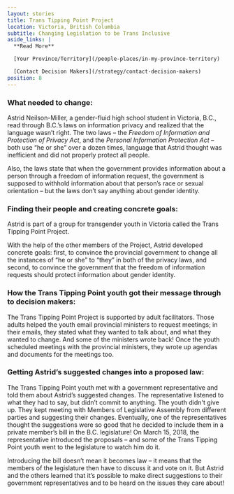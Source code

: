 ```yaml
---
layout: stories
title: Trans Tipping Point Project
location: Victoria, British Columbia
subtitle: Changing Legislation to be Trans Inclusive
aside_links: |
  **Read More**

  [Your Province/Territory](/people-places/in-my-province-territory)

  [Contact Decision Makers](/strategy/contact-decision-makers)
position: 8
---
```

### What needed to change:
Astrid Neilson-Miller, a gender-fluid high school student in Victoria, B.C., read through B.C.’s laws on information privacy and realized that the language wasn’t right. The two laws – the _Freedom of Information and Protection of Privacy Act_, and the _Personal Information Protection Act_ – both use “he or she” over a dozen times, language that Astrid thought was inefficient and did not properly protect all people.

Also, the laws state that when the government provides information about a person through a freedom of information request, the government is supposed to withhold information about that person’s race or sexual orientation – but the laws don’t say anything about gender identity.

### Finding their people and creating concrete goals:
Astrid is part of a group for transgender youth in Victoria called the Trans Tipping Point Project.

With the help of the other members of the Project, Astrid developed concrete goals: first, to convince the provincial government to change all the instances of “he or she” to “they” in both of the privacy laws, and second, to convince the government that the freedom of information requests should protect information about gender identity.

### How the Trans Tipping Point youth got their message through to decision makers:
The Trans Tipping Point Project is supported by adult facilitators. Those adults helped the youth email provincial ministers to request meetings; in their emails, they stated what they wanted to talk about, and what they wanted to change. And some of the ministers wrote back! Once the youth scheduled meetings with the provincial ministers, they wrote up agendas and documents for the meetings too.

### Getting Astrid’s suggested changes into a proposed law:
The Trans Tipping Point youth met with a government representative and told them about Astrid’s suggested changes. The representative listened to what they had to say, but didn’t commit to anything. The youth didn't give up. They kept meeting with Members of Legislative Assembly from different parties and suggesting their changes. Eventually, one of the representatives thought the suggestions were so good that he decided to include them in a private member’s bill in the B.C. legislature! On March 15, 2018, the representative introduced the proposals – and some of the Trans Tipping Point youth went to the legislature to watch him do it.

Introducing the bill doesn’t mean it becomes law – it means that the members of the legislature then have to discuss it and vote on it. But Astrid and the others learned that it’s possible to make direct suggestions to their government representatives and to be heard on the issues they care about!
